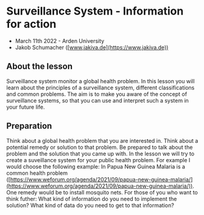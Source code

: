 # Surveillance System - Information for action 
* March 11th 2022 - Arden University
* Jakob Schumacher ([www.jakiva.de](https://www.jakiva.de))

## About the lesson
Surveillance system monitor a global health problem. In this lesson you will learn about the principles of a surveillance system, different classifications and common problems. The aim is to make you aware of the concept of surveillance systems, so that you can use and interpret such a system in your future life.

## Preparation
Think about a global health problem that you are interested in. Think about a potential remedy or solution to that problem. Be prepared to talk about the problem and the solution that you came up with. In the lesson we will try to create a suveillance system for your public health problem. For example I would choose the following example: In Papua New Guinea Malaria is a common health problem ([https://www.weforum.org/agenda/2021/09/papua-new-guinea-malaria/](https://www.weforum.org/agenda/2021/09/papua-new-guinea-malaria/)). One remedy would be to install mosquito nets. For those of you who want to think futher: What kind of information do you need to implement the solution? What kind of data do you need to get to that information? 


